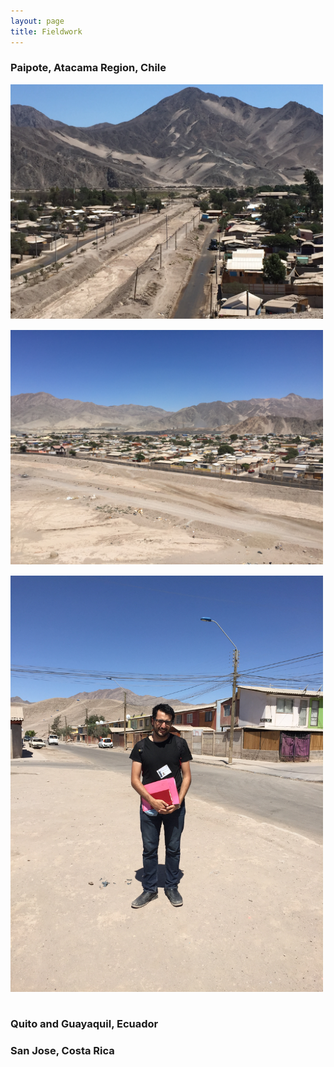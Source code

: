 ```yaml
---
layout: page
title: Fieldwork
---
```


### Paipote, Atacama Region, Chile

<img src="img/paipote1.png" alt="Paipote_1" style="float:center;width:500px;500:258px; margin-right:15px; margin-bottom:15px">

<img src="img/paipote2.png" alt="Paipote_2" style="float:center;width:500px;500:258px; margin-right:15px; margin-bottom:15px">

<img src="img/paipote3.png" alt="Paipote_3" style="float:center;width:500px;500:258px; margin-right:15px; margin-bottom:15px">

### Quito and Guayaquil, Ecuador 

### San Jose, Costa Rica 